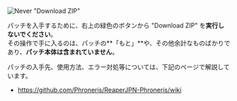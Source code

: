![Never "Download ZIP"](https://user-images.githubusercontent.com/9891867/103900766-89b20e00-513b-11eb-8800-dae5a562c658.png)

パッチを入手するために、右上の緑色のボタンから "Download ZIP" を**実行しないでください**。  
その操作で手に入るのは、パッチの**「もと」**や、その他余計なものばかりであり、**パッチ本体は含まれていません**。

パッチの入手先、使用方法、エラー対処等については、下記のページで解説しています。
- https://github.com/Phroneris/ReaperJPN-Phroneris/wiki
